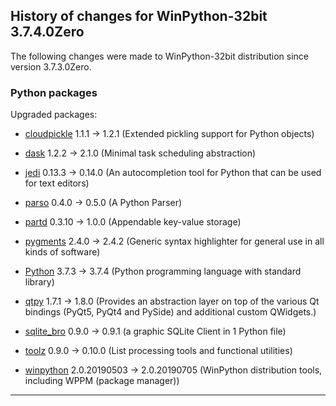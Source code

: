 ﻿## History of changes for WinPython-32bit 3.7.4.0Zero

The following changes were made to WinPython-32bit distribution since version 3.7.3.0Zero.

### Python packages

Upgraded packages:

  * [cloudpickle](https://pypi.org/project/cloudpickle) 1.1.1 → 1.2.1 (Extended pickling support for Python objects)
  * [dask](https://pypi.org/project/dask) 1.2.2 → 2.1.0 (Minimal task scheduling abstraction)
  * [jedi](https://pypi.org/project/jedi) 0.13.3 → 0.14.0 (An autocompletion tool for Python that can be used for text editors)
  * [parso](https://pypi.org/project/parso) 0.4.0 → 0.5.0 (A Python Parser)
  * [partd](https://pypi.org/project/partd) 0.3.10 → 1.0.0 (Appendable key-value storage)
  * [pygments](http://pygments.org) 2.4.0 → 2.4.2 (Generic syntax highlighter for general use in all kinds of software)
  * [Python](http://www.python.org/) 3.7.3 → 3.7.4 (Python programming language with standard library)
  * [qtpy](https://pypi.org/project/qtpy) 1.7.1 → 1.8.0 (Provides an abstraction layer on top of the various Qt bindings (PyQt5, PyQt4 and PySide) and additional custom QWidgets.)
  * [sqlite_bro](https://pypi.org/project/sqlite_bro) 0.9.0 → 0.9.1 (a graphic SQLite Client in 1 Python file)
  * [toolz](https://pypi.org/project/toolz) 0.9.0 → 0.10.0 (List processing tools and functional utilities)
  * [winpython](http://winpython.github.io/) 2.0.20190503 → 2.0.20190705 (WinPython distribution tools, including WPPM (package manager))

* * *
